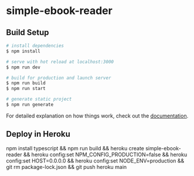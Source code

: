 # simple-ebook-reader

## Build Setup

```bash
# install dependencies
$ npm install

# serve with hot reload at localhost:3000
$ npm run dev

# build for production and launch server
$ npm run build
$ npm run start

# generate static project
$ npm run generate
```

For detailed explanation on how things work, check out the [documentation](https://nuxtjs.org).

## Deploy in Heroku
npm install typescript &&  npm run build && heroku create simple-ebook-reader && heroku config:set NPM_CONFIG_PRODUCTION=false && heroku config:set HOST=0.0.0.0 && heroku config:set NODE_ENV=production && git rm package-lock.json && git push heroku main 
